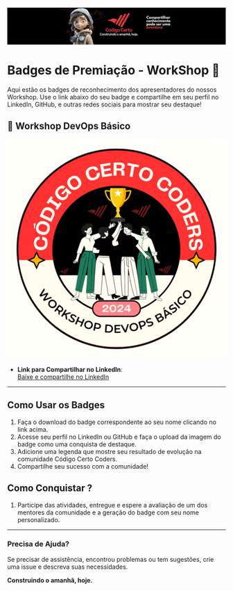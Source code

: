 ![Códgio Certo Coders](../../docs/head_codigocertocoders.jpg)

# Badges de Premiação - WorkShop 🎉

Aqui estão os badges de reconhecimento dos apresentadores do nossos Workshop. Use o link abaixo do seu badge e compartilhe em seu perfil no LinkedIn, GitHub, e outras redes sociais para mostrar seu destaque!

## 🏅 Workshop DevOps Básico
![Badge](../workshop-devops.png)
- **Link para Compartilhar no LinkedIn**:  
  [Baixe e compartilhe no LinkedIn](../workshop-devops.png)

---

## Como Usar os Badges
1. Faça o download do badge correspondente ao seu nome clicando no link acima.
2. Acesse seu perfil no LinkedIn ou GitHub e faça o upload da imagem do badge como uma conquista de destaque.
3. Adicione uma legenda que mostre seu resultado de evolução na comunidade Código Certo Coders.
4. Compartilhe seu sucesso com a comunidade!

## Como Conquistar ?
1. Participe das atividades, entregue e espere a avaliação de um dos mentores da comunidade e a geração do badge com seu nome personalizado.


---

### Precisa de Ajuda?

Se precisar de assistência, encontrou problemas ou tem sugestões, crie uma issue e descreva suas necessidades.

**Construindo o amanhã, hoje.**